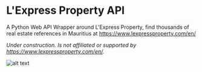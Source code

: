 # L'Express Property API

A Python Web API Wrapper around L'Express Property, find thousands of real estate references in Mauritius at https://www.lexpressproperty.com/en/

*Under construction.*
*Is not affiliated or supported by https://www.lexpressproperty.com/en/.*

![alt text](https://github.com/xPrithvi/LExpress-Property-API/blob/master/Functionality.png)
